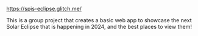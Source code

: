 <a href="https://spis-eclipse.glitch.me/" target="_blank">https://spis-eclipse.glitch.me/</a>

This is a group project that creates a basic web app to showcase the next Solar Eclipse that is happening in 2024, and the best places to view them!
